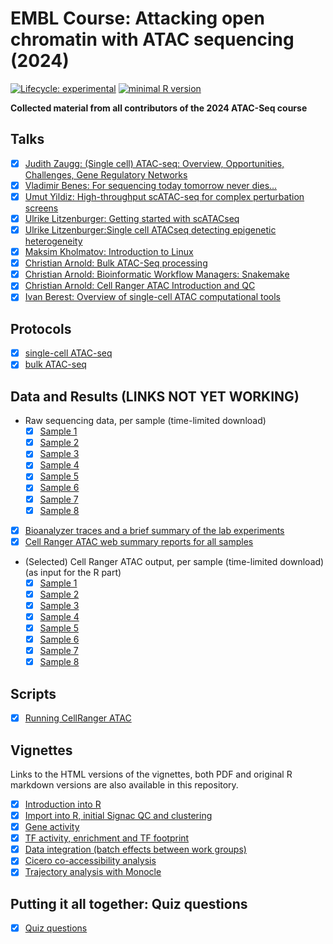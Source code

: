 # EMBL Course: Attacking open chromatin with ATAC sequencing (2024)

[![Lifecycle: experimental](https://img.shields.io/badge/lifecycle-experimental-orange.svg)](https://www.tidyverse.org/lifecycle/#experimental) [![minimal R version](https://img.shields.io/badge/R%3E%253D-4.1.2-6666ff.svg)](https://cran.r-project.org/)

**Collected material from all contributors of the 2024 ATAC-Seq course**

## Talks

-   [x] [Judith Zaugg: (Single cell) ATAC-seq: Overview, Opportunities, Challenges, Gene Regulatory Networks](presentations/2022-05-10_ATAC-seq_Lecture_Judith.pdf)
-   [x] [Vladimir Benes: For sequencing today tomorrow never dies...](presentations/NGS-overview-ATAC-course-May-2022.pdf)
-   [x] [Umut Yildiz: High-throughput scATAC-seq for complex perturbation screens](presentations/220511_ATAC_course_talk_UY.pptx)
-   [x] [Ulrike Litzenburger: Getting started with scATACseq](presentations/Introduction%20to%20Practical%20ATACseq%20course%202022_D.pdf)
-   [x] [Ulrike Litzenburger:Single cell ATACseq detecting epigenetic heterogeneity](presentations/Ulrike%20Litzenburger_singleCellATACseq.pdf)
-   [x] [Maksim Kholmatov: Introduction to Linux](presentations/intro_to_linux_Max.pdf)
-   [x] [Christian Arnold: Bulk ATAC-Seq processing](presentations/ATAC-Seq_Processing_Christian.pdf)
-   [x] [Christian Arnold: Bioinformatic Workflow Managers: Snakemake](presentations/Snakemake_Christian.pdf)
-   [x] [Christian Arnold: Cell Ranger ATAC Introduction and QC](presentations/CellRanger.pdf)
-   [x] [Ivan Berest: Overview of single-cell ATAC computational tools](presentations/ATAC2022_IvanBerest.pdf)

## Protocols

-   [x] [single-cell ATAC-seq](protocols/Single%20Cell%20ATAC-seq%20Protocol)
-   [x] [bulk ATAC-seq](protocols/Bulk%20ATAC-seq%20protocol_not_covered_in%20the_course)

## Data and Results (LINKS NOT YET WORKING)

-   Raw sequencing data, per sample (time-limited download)
    -   [x] [Sample 1](https://www.embl.de/download/zaugg/atac2024/raw/lane1g1.tar)
    -   [x] [Sample 2](https://www.embl.de/download/zaugg/atac2024/raw/lane1g2.tar)
    -   [x] [Sample 3](https://www.embl.de/download/zaugg/atac2024/raw/lane1g3.tar)
    -   [x] [Sample 4](https://www.embl.de/download/zaugg/atac2024/raw/lane1g4.tar)
    -   [x] [Sample 5](https://www.embl.de/download/zaugg/atac2024/raw/lane1g5.tar)
    -   [x] [Sample 6](https://www.embl.de/download/zaugg/atac2024/raw/lane1g6.tar)
    -   [x] [Sample 7](https://www.embl.de/download/zaugg/atac2022/raw/lane1g7.tar)
    -   [x] [Sample 8](https://www.embl.de/download/zaugg/atac2024/raw/lane1g8.tar)
-   [x] [Bioanalyzer traces and a brief summary of the lab experiments](results/Bioanalyzer)
-   [x] [Cell Ranger ATAC web summary reports for all samples](results/cellranger)
-   (Selected) Cell Ranger ATAC output, per sample (time-limited download) (as input for the R part)
    -   [x] [Sample 1](https://www.embl.de/download/zaugg/atac2024/cellranger/sample1.tar)
    -   [x] [Sample 2](https://www.embl.de/download/zaugg/atac2024/cellranger/sample2.tar)
    -   [x] [Sample 3](https://www.embl.de/download/zaugg/atac2024/cellranger/sample3.tar)
    -   [x] [Sample 4](https://www.embl.de/download/zaugg/atac2024/cellranger/sample4.tar)
    -   [x] [Sample 5](https://www.embl.de/download/zaugg/atac2024/cellranger/sample5.tar)
    -   [x] [Sample 6](https://www.embl.de/download/zaugg/atac2024/cellranger/sample6.tar)
    -   [x] [Sample 7](https://www.embl.de/download/zaugg/atac2024/cellranger/sample7.tar)
    -   [x] [Sample 8](https://www.embl.de/download/zaugg/atac2024/cellranger/sample8.tar)

## Scripts

-   [x] [Running CellRanger ATAC](src/cellranger/runCellRanger.sh)

## Vignettes

Links to the HTML versions of the vignettes, both PDF and original R markdown versions are also available in this repository.

-   [x] [Introduction into R](vignettes/IntroR.html)
-   [x] [Import into R, initial Signac QC and clustering](vignettes/QClustering.html)
-   [x] [Gene activity](vignettes/GeneActivity.html)
-   [x] [TF activity, enrichment and TF footprint](vignettes/TFanalysis.html)
-   [x] [Data integration (batch effects between work groups)](vignettes/DataIntegration.html)
-   [x] [Cicero co-accessibility analysis](vignettes/Cicero.html)
-   [x] [Trajectory analysis with Monocle](vignettes/Monocle.html)

## Putting it all together: Quiz questions

-   [x] [Quiz questions](vignettes/ATAC-seq_course_Quiz_about_vignettes.pdf)
